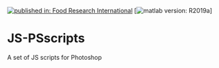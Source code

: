 [![published in: Food Research International](https://img.shields.io/badge/Published%20in-Food%20Research%20International-green)](link_del_articulo)
[![matlab version: R2019a](https://img.shields.io/badge/Matlab-R2019a-red)]
# JS-PSscripts
A set of JS scripts for Photoshop
